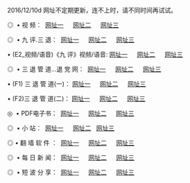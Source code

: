 2016/12/10d 网址不定期更新，连不上时，请不同时间再试试。
<p>◎   • 视 频： 
<a href="http://wp.wanip.ch/tv/" target="_blank">网址一</a> 　 
<a href="http://wp.wanip.ch/9018.html" target="_blank">网址二</a> 　 
<a href="http://wp.wanip.ch/9449.html" target="_blank">网址三</a></p>
<p>◎   • 九 评.三 退：  
<a href="http://wp.wanip.ch/tt/" target="_blank">网址一</a> 　 
<a href="http://wp.wanip.ch/v2/" target="_blank">网址二</a> 　 
<a href="http://wp.wanip.ch/t/" target="_blank">网址三</a> 　</p>
<p>  • (E2_视频/语音)《九 评》视频/语音: 
<a href="http://wp.wanip.ch/7738.html" target="_blank">网址一</a> 　 
<a href="http://wp.wanip.ch/7614.html" target="_blank">网址二</a> 　 
<a href="http://wp.wanip.ch/7633.html" target="_blank">网址三</a></p>
<p>◎   • 三 退 管 道...退 党 网：  
<a href="http://wp.wanip.ch/go/8/" target="_blank">网址一</a> 　 
<a href="http://wp.wanip.ch/go/8/" target="_blank">网址二</a> 　 
<a href="http://wp.wanip.ch/go/8/" target="_blank">网址三</a></p>
<p>  • (F1) 三 退 管 道(一)： 
<a href="http://wp.wanip.ch/dd/" target="_blank">网址一</a> 　 
<a href="http://wp.wanip.ch/dd/" target="_blank">网址二</a> 　 
<a href="http://wp.wanip.ch/dd/" target="_blank">网址三</a></p>
<p>  • (F2)三 退 管 道(二)： 
<a href="http://wp.wanip.ch/d/" target="_blank">网址一</a> 　 
<a href="http://wp.wanip.ch/d/" target="_blank">网址二</a> 　 
<a href="http://wp.wanip.ch/d/" target="_blank">网址三</a></p>
<p>◎   • PDF电子书：  
<a href="http://wp.wanip.ch/p/" target="_blank">网址一</a> 　 
<a href="http://wp.wanip.ch/p/" target="_blank">网址二</a> 　 
<a href="http://wp.wanip.ch/p/" target="_blank">网址三</a></p>
<p>◎ </span>  •  小 站：  
<a href="http://wp.wanip.ch/" target="_blank">网址一</a> 　 
<a href="http://wp.wanip.ch/" target="_blank">网址二</a>   
<a href="http://wp.wanip.ch/" target="_blank">网址三</a></p>
<p>◎  • 翻 墙 软 件 ：  
<a href="http://wp.wanip.ch/ff/" target="_blank">网址一</a> 　 
<a href="http://wp.wanip.ch/ff/" target="_blank">网址二</a> 　 
<a href="http://wp.wanip.ch/ff/" target="_blank">网址三</a></p>
<p>◎ </span>  • 每 日 新 闻：  
<a href="http://wp.wanip.ch/day/" target="_blank">网址一</a> 　 
<a href="http://wp.wanip.ch/day/" target="_blank">网址二</a> 　 
<a href="http://wp.wanip.ch/day/" target="_blank">网址三</a></p>
<p>◎ </span>  • 短 波 分 享：  
<a href="http://wp.wanip.ch/h/" target="_blank">网址一</a> 　 
<a href="http://wp.wanip.ch/h/" target="_blank">网址二</a> 　 
<a href="http://wp.wanip.ch/h/" target="_blank">网址三</a></p>
